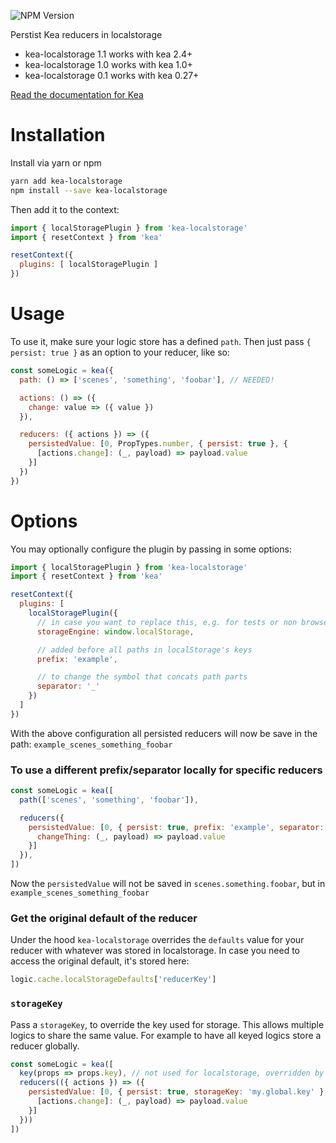 ![NPM Version](https://img.shields.io/npm/v/kea-thunk.svg)

Perstist Kea reducers in localstorage

* kea-localstorage 1.1 works with kea 2.4+
* kea-localstorage 1.0 works with kea 1.0+
* kea-localstorage 0.1 works with kea 0.27+

[Read the documentation for Kea](https://kea.js.org/docs/plugins/localstorage)

# Installation

Install via yarn or npm

```sh
yarn add kea-localstorage
npm install --save kea-localstorage
```

Then add it to the context:

```js
import { localStoragePlugin } from 'kea-localstorage'
import { resetContext } from 'kea'

resetContext({
  plugins: [ localStoragePlugin ]
})
```

# Usage

To use it, make sure your logic store has a defined `path`. Then just pass `{ persist: true }` as an option to your reducer, like so:

```js
const someLogic = kea({
  path: () => ['scenes', 'something', 'foobar'], // NEEDED!

  actions: () => ({
    change: value => ({ value })
  }),

  reducers: ({ actions }) => ({
    persistedValue: [0, PropTypes.number, { persist: true }, {
      [actions.change]: (_, payload) => payload.value
    }]
  })
})
```

# Options

You may optionally configure the plugin by passing in some options:

```js
import { localStoragePlugin } from 'kea-localstorage'
import { resetContext } from 'kea'

resetContext({
  plugins: [
    localStoragePlugin({
      // in case you want to replace this, e.g. for tests or non browser environments
      storageEngine: window.localStorage,

      // added before all paths in localStorage's keys
      prefix: 'example',

      // to change the symbol that concats path parts
      separator: '_'
    })
  ]
})
```

With the above configuration all persisted reducers will now be save in the path: `example_scenes_something_foobar`

### To use a different prefix/separator locally for specific reducers

```js
const someLogic = kea([
  path(['scenes', 'something', 'foobar']),

  reducers({
    persistedValue: [0, { persist: true, prefix: 'example', separator: '_' }, {
      changeThing: (_, payload) => payload.value
    }]
  }),
])
```

Now the `persistedValue` will not be saved in `scenes.something.foobar`, but in `example_scenes_something_foobar`

### Get the original default of the reducer

Under the hood `kea-localstorage` overrides the `defaults` value for your reducer with whatever was
stored in localstorage. In case you need to access the original default, it's stored here:

```javascript
logic.cache.localStorageDefaults['reducerKey']
```

### `storageKey`

Pass a `storageKey`, to override the key used for storage. This allows multiple logics to share the same value. For example
to have all keyed logics store a reducer globally.

```js
const someLogic = kea([
  key(props => props.key), // not used for localstorage, overridden by storageKey
  reducers(({ actions }) => ({
    persistedValue: [0, { persist: true, storageKey: 'my.global.key' }, {
      [actions.change]: (_, payload) => payload.value
    }]
  }))
])
```